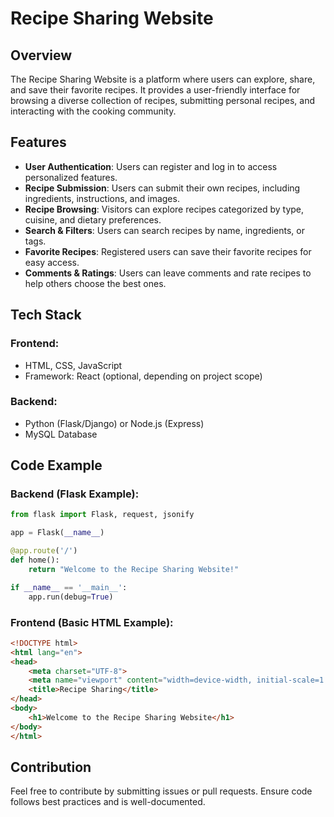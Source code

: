 # Recipe Sharing Website

## Overview
The Recipe Sharing Website is a platform where users can explore, share, and save their favorite recipes. It provides a user-friendly interface for browsing a diverse collection of recipes, submitting personal recipes, and interacting with the cooking community.

## Features
- **User Authentication**: Users can register and log in to access personalized features.
- **Recipe Submission**: Users can submit their own recipes, including ingredients, instructions, and images.
- **Recipe Browsing**: Visitors can explore recipes categorized by type, cuisine, and dietary preferences.
- **Search & Filters**: Users can search recipes by name, ingredients, or tags.
- **Favorite Recipes**: Registered users can save their favorite recipes for easy access.
- **Comments & Ratings**: Users can leave comments and rate recipes to help others choose the best ones.

## Tech Stack
### Frontend:
- HTML, CSS, JavaScript
- Framework: React (optional, depending on project scope)

### Backend:
- Python (Flask/Django) or Node.js (Express)
- MySQL Database

## Code Example
### Backend (Flask Example):
```python
from flask import Flask, request, jsonify

app = Flask(__name__)

@app.route('/')
def home():
    return "Welcome to the Recipe Sharing Website!"

if __name__ == '__main__':
    app.run(debug=True)
```

### Frontend (Basic HTML Example):
```html
<!DOCTYPE html>
<html lang="en">
<head>
    <meta charset="UTF-8">
    <meta name="viewport" content="width=device-width, initial-scale=1.0">
    <title>Recipe Sharing</title>
</head>
<body>
    <h1>Welcome to the Recipe Sharing Website</h1>
</body>
</html>
```

## Contribution
Feel free to contribute by submitting issues or pull requests. Ensure code follows best practices and is well-documented.


